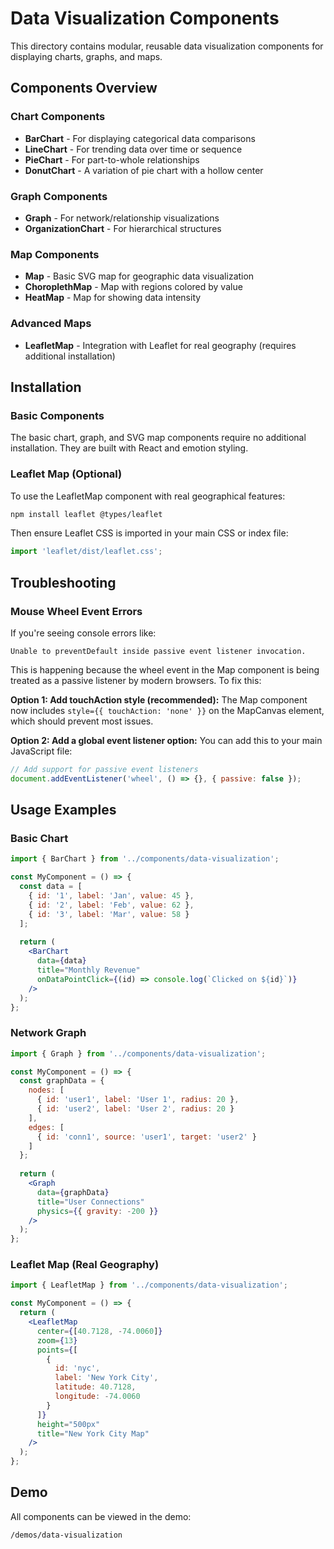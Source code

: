 # Data Visualization Components

This directory contains modular, reusable data visualization components for displaying charts, graphs, and maps.

## Components Overview

### Chart Components
- **BarChart** - For displaying categorical data comparisons
- **LineChart** - For trending data over time or sequence
- **PieChart** - For part-to-whole relationships
- **DonutChart** - A variation of pie chart with a hollow center

### Graph Components
- **Graph** - For network/relationship visualizations
- **OrganizationChart** - For hierarchical structures

### Map Components
- **Map** - Basic SVG map for geographic data visualization
- **ChoroplethMap** - Map with regions colored by value
- **HeatMap** - Map for showing data intensity

### Advanced Maps
- **LeafletMap** - Integration with Leaflet for real geography (requires additional installation)

## Installation

### Basic Components
The basic chart, graph, and SVG map components require no additional installation. They are built with React and emotion styling.

### Leaflet Map (Optional)
To use the LeafletMap component with real geographical features:

```bash
npm install leaflet @types/leaflet
```

Then ensure Leaflet CSS is imported in your main CSS or index file:

```js
import 'leaflet/dist/leaflet.css';
```

## Troubleshooting

### Mouse Wheel Event Errors

If you're seeing console errors like:

```
Unable to preventDefault inside passive event listener invocation.
```

This is happening because the wheel event in the Map component is being treated as a passive listener by modern browsers. To fix this:

**Option 1: Add touchAction style (recommended):**
The Map component now includes `style={{ touchAction: 'none' }}` on the MapCanvas element, which should prevent most issues.

**Option 2: Add a global event listener option:**
You can add this to your main JavaScript file:

```js
// Add support for passive event listeners
document.addEventListener('wheel', () => {}, { passive: false });
```

## Usage Examples

### Basic Chart

```jsx
import { BarChart } from '../components/data-visualization';

const MyComponent = () => {
  const data = [
    { id: '1', label: 'Jan', value: 45 },
    { id: '2', label: 'Feb', value: 62 },
    { id: '3', label: 'Mar', value: 58 }
  ];
  
  return (
    <BarChart 
      data={data}
      title="Monthly Revenue"
      onDataPointClick={(id) => console.log(`Clicked on ${id}`)}
    />
  );
};
```

### Network Graph

```jsx
import { Graph } from '../components/data-visualization';

const MyComponent = () => {
  const graphData = {
    nodes: [
      { id: 'user1', label: 'User 1', radius: 20 },
      { id: 'user2', label: 'User 2', radius: 20 }
    ],
    edges: [
      { id: 'conn1', source: 'user1', target: 'user2' }
    ]
  };
  
  return (
    <Graph 
      data={graphData}
      title="User Connections"
      physics={{ gravity: -200 }}
    />
  );
};
```

### Leaflet Map (Real Geography)

```jsx
import { LeafletMap } from '../components/data-visualization';

const MyComponent = () => {
  return (
    <LeafletMap
      center={[40.7128, -74.0060]}
      zoom={13}
      points={[
        { 
          id: 'nyc', 
          label: 'New York City', 
          latitude: 40.7128, 
          longitude: -74.0060 
        }
      ]}
      height="500px"
      title="New York City Map"
    />
  );
};
```

## Demo

All components can be viewed in the demo:

```
/demos/data-visualization
``` 